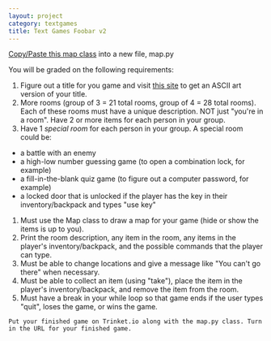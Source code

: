 ```yaml
---
layout: project
category: textgames
title: Text Games Foobar v2
---
```


[Copy/Paste this map class](https://gist.githubusercontent.com/ohiofi/a1fc5080137a832ea42bc1fa7adc8318/raw/f647a82336357a3a4b09c1a2a834c56e61b3bb64/map.py) into a new file, map.py

You will be graded on the following requirements:

1. Figure out a title for you game and visit [this site](http://patorjk.com/software/taag/#p=display&f=ANSI%20Shadow&t=Game%20Title) to get an ASCII art version of your title.
1. More rooms (group of 3 = 21 total rooms, group of 4 = 28 total rooms). Each of these rooms must have a unique description. NOT just "you're in a room". Have 2 or more items for each person in your group.
1. Have 1 *special room* for each person in your group. A special room could be:
  - a battle with an enemy
  - a high-low number guessing game (to open a combination lock, for example)
  - a fill-in-the-blank quiz game (to figure out a computer password, for example)
  - a locked door that is unlocked if the player has the key in their inventory/backpack and types "use key"
1. Must use the Map class to draw a map for your game (hide or show the items is up to you).
1. Print the room description, any item in the room, any items in the player's inventory/backpack, and the possible commands that the player can type.
1. Must be able to change locations and give a message like "You can't go there" when necessary.
1. Must be able to collect an item (using "take"), place the item in the player's inventory/backpack, and remove the item from the room.
1. Must have a break in your while loop so that game ends if the user types "quit", loses the game, or wins the game.

``` Put your finished game on Trinket.io along with the map.py class. Turn in the URL for your finished game. ```
